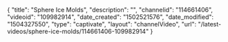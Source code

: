 {
    "title": "Sphere Ice Molds",
    "description": "",
    "channelid": "114661406",
    "videoid": "109982914",
    "date_created": "1502521576",
    "date_modified": "1504327550",
    "type": "captivate",
    "layout": "channelVideo",
    "url": "\/latest-videos\/sphere-ice-molds\/114661406-109982914"
}